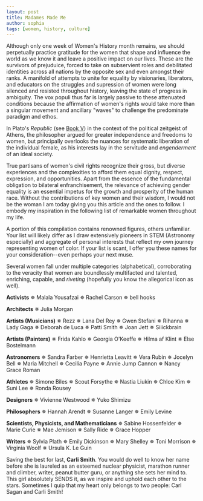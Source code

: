 ```yaml
---
layout: post
title: Madames Made Me
author: sophia
tags: [women, history, culture]
---
```


Although only one week of Women's History month remains, we should perpetually practice gratitude for the women that shape and influence the world as we know it and leave a positive impact on our lives. These are the survivors of prejuduice, forced to take on subservient roles and debilitated identities across all nations by the opposite sex and even amongst their ranks. A manifold of attempts to unite for equality by visionaries, liberators, and educators on the struggles and supression of women were long silenced and resisted throughout history, leaving the state of progress in ambiguity. The vox populi thus far is largely passive to these attenuated conditions because the affirmation of women's rights would take more than a singular movement and ancillary "waves" to challenge the predominate paradigm and ethos. 

In Plato's *Republic* (see [Book V](https://www.gutenberg.org/files/1497/1497-h/1497-h.htm#link2H_4_0008)) in the context of the political zeitgeist of Athens, the philosopher argued for greater independence and freedoms to women, but principally overlooks the nuances for systematic liberation of the individual female, as his interests lay in the servitude and *engenderment* of an ideal society. 

True partisans of women's civil rights recognize their gross, but diverse experiences and the complexities to afford them equal dignity, respect, expression, and opportunities. Apart from the essence of the fundamental obligation to bilateral enfranchisement, the relevance of achieving gender equality is an essential impetus for the growth and prosperity of the human race. Without the contributions of key women and their wisdom, I would not be the woman I am today giving you this article and the ones to follow. I embody my inspiration in the following list of remarkable women throughout my life.

A portion of this compilation contains renowned figures, others unfamiliar. Your list will likely differ as I draw extensively pioneers in STEM (Astronomy especially) and aggregate of personal interests that reflect my own journey representing women of color. If your list is scant, I offer you these names for your consideration--even perhaps your next muse.

Several women fall under multiple categories (alphabetical), corroborating to the veracity that women are boundlessly multifacted and talented, enriching, capable, and *riveting* (hopefully you know the allegorical icon as well).

**Activists**
✵ Malala Yousafzai
✵ Rachel Carson
✵ bell hooks

**Architects**
✵ Julia Morgan

**Artists (Musicians)**
✵ Rezz
✵ Lana Del Rey
✵ Gwen Stefani
✵ Rihanna
✵ Lady Gaga
✵ Deborah de Luca
✵ Patti Smith 
✵ Joan Jett
✵ Siiickbrain

**Artists (Painters)**
✵ Frida Kahlo
✵ Georgia O'Keeffe
✵ Hilma af Klint
✵ Else Bostelmann

**Astronomers**
✵ Sandra Farber
✵ Henrietta Leavitt
✵ Vera Rubin
✵ Jocelyn Bell
✵ Maria Mitchell
✵ Cecilia Payne
✵ Annie Jump Cannon
✵ Nancy Grace Roman

**Athletes**
✵ Simone Biles
✵ Scout Forsythe
✵ Nastia Liukin
✵ Chloe Kim
✵ Suni Lee
✵ Ronda Rousey

**Designers**
✵ Vivienne Westwood
✵ Yuko Shimizu

**Philosophers**
✵ Hannah Arendt
✵ Susanne Langer
✵ Emily Levine

**Scientists, Physicists, and Mathematicians**
✵ Sabine Hossenfelder
✵ Marie Curie
✵ Mae Jemison
✵ Sally Ride
✵ Grace Hopper

**Writers**
✵ Sylvia Plath
✵ Emily Dickinson
✵ Mary Shelley
✵ Toni Morrison
✵ Virginia Woolf
✵ Ursula K. Le Guin

Saving the best for last, **Carli Smith**. You would do well to know her name before she is laureled as an esteemed nuclear physicist, marathon runner and climber, writer, peanut butter guru, or anything she sets her mind to. This girl absolutely SENDS it, as we inspire and uphold each other to the stars. Sometimes I quip that my heart only belongs to two people: Carl Sagan and Carli Smith!
